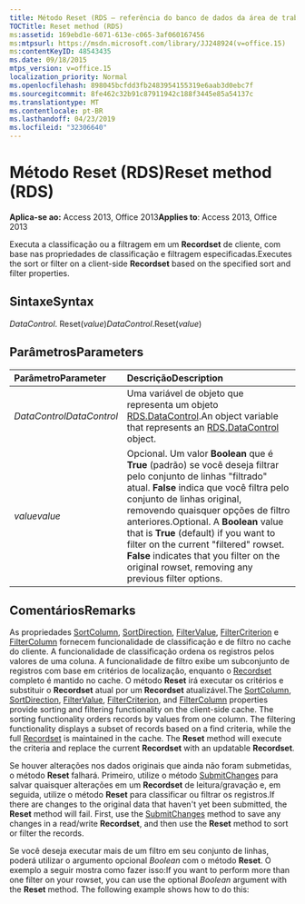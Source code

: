 ```yaml
---
title: Método Reset (RDS – referência do banco de dados da área de trabalho do Access)
TOCTitle: Reset method (RDS)
ms:assetid: 169ebd1e-6071-613e-c065-3af060167456
ms:mtpsurl: https://msdn.microsoft.com/library/JJ248924(v=office.15)
ms:contentKeyID: 48543435
ms.date: 09/18/2015
mtps_version: v=office.15
localization_priority: Normal
ms.openlocfilehash: 898045bcfdd3fb2483954155319e6aab3d0ebc7f
ms.sourcegitcommit: 8fe462c32b91c87911942c188f3445e85a54137c
ms.translationtype: MT
ms.contentlocale: pt-BR
ms.lasthandoff: 04/23/2019
ms.locfileid: "32306640"
---
```

# <a name="reset-method-rds"></a><span data-ttu-id="f8e94-102">Método Reset (RDS)</span><span class="sxs-lookup"><span data-stu-id="f8e94-102">Reset method (RDS)</span></span>

<span data-ttu-id="f8e94-103">**Aplica-se ao:** Access 2013, Office 2013</span><span class="sxs-lookup"><span data-stu-id="f8e94-103">**Applies to**: Access 2013, Office 2013</span></span>

<span data-ttu-id="f8e94-104">Executa a classificação ou a filtragem em um **Recordset** de cliente, com base nas propriedades de classificação e filtragem especificadas.</span><span class="sxs-lookup"><span data-stu-id="f8e94-104">Executes the sort or filter on a client-side **Recordset** based on the specified sort and filter properties.</span></span>

## <a name="syntax"></a><span data-ttu-id="f8e94-105">Sintaxe</span><span class="sxs-lookup"><span data-stu-id="f8e94-105">Syntax</span></span>

<span data-ttu-id="f8e94-106">*DataControl*. Reset(*value*)</span><span class="sxs-lookup"><span data-stu-id="f8e94-106">*DataControl*.Reset(*value*)</span></span>

## <a name="parameters"></a><span data-ttu-id="f8e94-107">Parâmetros</span><span class="sxs-lookup"><span data-stu-id="f8e94-107">Parameters</span></span>

|<span data-ttu-id="f8e94-108">Parâmetro</span><span class="sxs-lookup"><span data-stu-id="f8e94-108">Parameter</span></span>|<span data-ttu-id="f8e94-109">Descrição</span><span class="sxs-lookup"><span data-stu-id="f8e94-109">Description</span></span>|
|:--------|:----------|
|<span data-ttu-id="f8e94-110">*DataControl*</span><span class="sxs-lookup"><span data-stu-id="f8e94-110">*DataControl*</span></span> |<span data-ttu-id="f8e94-111">Uma variável de objeto que representa um objeto [RDS.DataControl](datacontrol-object-rds.md).</span><span class="sxs-lookup"><span data-stu-id="f8e94-111">An object variable that represents an [RDS.DataControl](datacontrol-object-rds.md) object.</span></span>|
|<span data-ttu-id="f8e94-112">*value*</span><span class="sxs-lookup"><span data-stu-id="f8e94-112">*value*</span></span> |<span data-ttu-id="f8e94-p101">Opcional. Um valor **Boolean** que é **True** (padrão) se você deseja filtrar pelo conjunto de linhas "filtrado" atual. **False** indica que você filtra pelo conjunto de linhas original, removendo quaisquer opções de filtro anteriores.</span><span class="sxs-lookup"><span data-stu-id="f8e94-p101">Optional. A **Boolean** value that is **True** (default) if you want to filter on the current "filtered" rowset. **False** indicates that you filter on the original rowset, removing any previous filter options.</span></span>|

## <a name="remarks"></a><span data-ttu-id="f8e94-116">Comentários</span><span class="sxs-lookup"><span data-stu-id="f8e94-116">Remarks</span></span>

<span data-ttu-id="f8e94-p102">As propriedades [SortColumn](sortcolumn-property-rds.md), [SortDirection](sortdirection-property-rds.md), [FilterValue](filtervalue-property-rds.md), [FilterCriterion](filtercriterion-property-rds.md) e [FilterColumn](filtercolumn-property-rds.md) fornecem funcionalidade de classificação e de filtro no cache do cliente. A funcionalidade de classificação ordena os registros pelos valores de uma coluna. A funcionalidade de filtro exibe um subconjunto de registros com base em critérios de localização, enquanto o [Recordset](recordset-object-ado.md) completo é mantido no cache. O método **Reset** irá executar os critérios e substituir o **Recordset** atual por um **Recordset** atualizável.</span><span class="sxs-lookup"><span data-stu-id="f8e94-p102">The [SortColumn](sortcolumn-property-rds.md), [SortDirection](sortdirection-property-rds.md), [FilterValue](filtervalue-property-rds.md), [FilterCriterion](filtercriterion-property-rds.md), and [FilterColumn](filtercolumn-property-rds.md) properties provide sorting and filtering functionality on the client-side cache. The sorting functionality orders records by values from one column. The filtering functionality displays a subset of records based on a find criteria, while the full [Recordset](recordset-object-ado.md) is maintained in the cache. The **Reset** method will execute the criteria and replace the current **Recordset** with an updatable **Recordset**.</span></span>

<span data-ttu-id="f8e94-p103">Se houver alterações nos dados originais que ainda não foram submetidas, o método **Reset** falhará. Primeiro, utilize o método [SubmitChanges](submitchanges-method-rds.md) para salvar quaisquer alterações em um **Recordset** de leitura/gravação e, em seguida, utilize o método **Reset** para classificar ou filtrar os registros.</span><span class="sxs-lookup"><span data-stu-id="f8e94-p103">If there are changes to the original data that haven't yet been submitted, the **Reset** method will fail. First, use the [SubmitChanges](submitchanges-method-rds.md) method to save any changes in a read/write **Recordset**, and then use the **Reset** method to sort or filter the records.</span></span>

<span data-ttu-id="f8e94-p104">Se você deseja executar mais de um filtro em seu conjunto de linhas, poderá utilizar o argumento opcional *Boolean* com o método **Reset**. O exemplo a seguir mostra como fazer isso:</span><span class="sxs-lookup"><span data-stu-id="f8e94-p104">If you want to perform more than one filter on your rowset, you can use the optional *Boolean* argument with the **Reset** method. The following example shows how to do this:</span></span>

